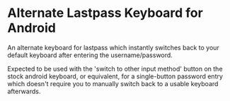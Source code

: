Alternate Lastpass Keyboard for Android
========
An alternate keyboard for lastpass which instantly switches back to your default keyboard after entering the username/password.

Expected to be used with the 'switch to other input method' button on the stock android keyboard, or equivalent, for a single-button password entry which doesn't require you to manually switch back to a usable keyboard afterwards.

